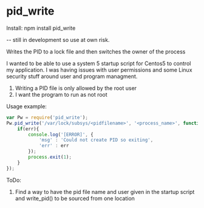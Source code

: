 pid_write
=========

Install: npm install pid_write

-- still in development so use at own risk.

Writes the PID to a lock file and then switches the owner of the process

I wanted to be able to use a system 5 startup script for Centos5 to control my application. I was having issues with user permissions and 
some Linux security stuff around user and program managment.  

1. Writing a PID file is only allowed by the root user
2. I want the program to run as <user> not root

Usage example:
```javascript
var Pw = require('pid_write');
Pw.pid_write('/var/lock/subsys/<pidfilename>', '<process_name>', function(err, pid){
    if(err){
        console.log('[ERROR]', {
            'msg' : 'Could not create PID so exiting', 
            'err' : err
        });
        process.exit(1);
    }
});
```

ToDo:

1. Find a way to have the pid file name and user given in the startup script
    and write_pid() to be sourced from one location

